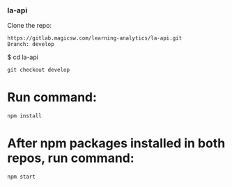 ### la-api

Clone the repo:
```
https://gitlab.magicsw.com/learning-analytics/la-api.git
Branch: develop
```

$ cd la-api

```
git checkout develop
```

# Run command: 
```
npm install
```

# After npm packages installed in both repos, run command:
```
npm start
```


